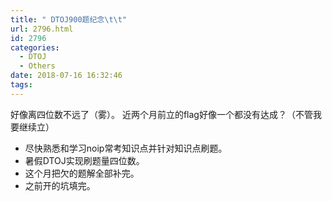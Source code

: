 ```yaml
---
title: " DTOJ900题纪念\t\t"
url: 2796.html
id: 2796
categories:
  - DTOJ
  - Others
date: 2018-07-16 16:32:46
tags:
---
```


好像离四位数不远了（雾）。 近两个月前立的flag好像一个都没有达成？（不管我要继续立）

*   尽快熟悉和学习noip常考知识点并针对知识点刷题。
*   暑假DTOJ实现刷题量四位数。
*   这个月把欠的题解全部补完。
*   之前开的坑填完。